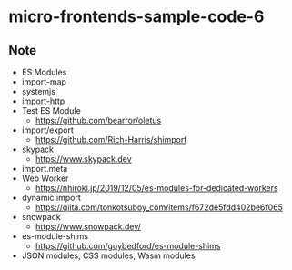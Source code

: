 # micro-frontends-sample-code-6

## Note

* ES Modules
* import-map
* systemjs
* import-http
* Test ES Module
  * https://github.com/bearror/oletus
* import/export
  * https://github.com/Rich-Harris/shimport
* skypack
  * https://www.skypack.dev
* import.meta
* Web Worker
  * https://nhiroki.jp/2019/12/05/es-modules-for-dedicated-workers
* dynamic import
  * https://qiita.com/tonkotsuboy_com/items/f672de5fdd402be6f065
* snowpack
  * https://www.snowpack.dev/
* es-module-shims
  * https://github.com/guybedford/es-module-shims
* JSON modules, CSS modules, Wasm modules